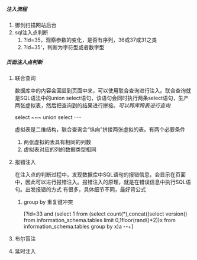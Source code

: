 ##### 注入流程

1. 御剑扫描网站后台
2. sql注入点判断
    1. ?id=35，观察参数的变化，是否有序列，36或37或31之类
    2. ?id=35'，判断为字符型或者数字型



##### 页面注入点判断

1. 联合查询

   数据库中的内容会回显到页面中来，可以使用联合查询进行注入。联合查询就是SQL语法中的union select语句，该语句会同时执行两条select语句，生产两张虚拟表，然后把查询到的结果进行拼接。*可以跨库跨表进行查询*

   select ~~~ union select ·····

   虚拟表是二维结构，联合查询会“纵向”拼接两张虚拟的表。有两个必要条件

   1. 两张虚拟的表具有相同的列数
   2. 虚拟表对应的列的数据类型相同

2. 报错注入

   在注入点的判断过程中，发现数据库中SQL语句的报错信息，会显示在页面中，因此可以进行报错注入。报错注入的原理，就是在错误信息中执行SQL语句。出发报错的方式 有很多，具体细节不同，最好背公式

   1. group by 重复键冲突

      [?id=33 and (select 1 from (select count(*),concat((select version() from information_schema.tables limit 0,1floor(rand()*2))x from information_schema.tables group by x)a --+]

3. 布尔盲注

4. 延时注入